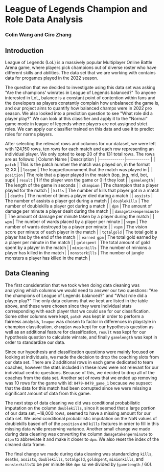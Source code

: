 # League of Legends Champion and Role Data Analysis
### Colin Wang and Ciro Zhang

## Introduction

League of Legends (LoL) is a massively popular Multiplayer Online Battle Arena game, where players pick champions out of diverse roster who have different skills and abilities. The data set that we are working with contains data for progames played in the 2022 season. 

The question that we decided to investigate using this data set was asking "Are the champions' winrates in League of Legends balanced?" To anyone interested in LoL, balance is a constant point of contention within fans and the developers as players constantly complain how unbalanecd the game is, and our project aims to quantify how balanced champs were in 2022 pro season. We also looked into a prediction question to see "What role did a player play?" We can look at this classifier and apply it to the "Normal" game mode in league of legends where players are not assigned strict roles. We can apply our classifier trained on this data and use it to predict roles for norms players.

After selecting the relevant rows and columns for our dataset, we were left with 124,150 rows, ten rows for each match and each row representing an individual player. We only opted to keep 20 of the 131 total rows. The rows are as follows:
| Column Name | Description |
|-------------|------------ |
| `patch` | This is the patch number the match was played on, in the format 12.XX |
| `league` | The league/tournament that the match was played in |
| `position` | The role that a player played in the match (top, jng, mid, bot, sup)|
| `result` | 1 if the player won the game or 0 if they lost |
| `gamelength` | The length of the game in seconds |
| `champion` | The champion that a player played for the match |
| `kills` | The number of kills that player got in a match |
| `deaths` | The number of times a player died during a match |
| `assists` | The number of assists a player got during a match |
| `doublekills` | The number of doublekills a player got during a match |
| `dpm` | The amount of damage per minute a player dealt during the match |
| `damagetakenperminute` | The amount of damage per minute taken by a player during the match |
| `wpm` | The number of wards placed by a player per minute |
| `wcpm` | The number of wards destroyed by a player per minute |
| `vspm` | The vision score per minute of each player in the match |
| `totalgold` | The total gold a player has by the end of the match |
| `earned gpm` | The total gold earned by a player per minute in the match |
| `goldspent` | The total amount of gold spent by a player in the match |
| `minionkills` | The number of minions a player has killed in the match |
| `monsterkills` | The number of jungle monsters a player has killed in the match |

## Data Cleaning
The first consideration that we took when doing data cleaning was analyzing which columns we would need to answer our two questions: "Are the champions of League of Legends balanced?" and "What role did a player play?" The only data columns that we kept are listed in the table above, and these were chosen since they were individual stats corresponding with each player that we could use for our classification. Some other columns were kept, `patch` was kept in order to perform a fairness analysis, `league` was chosen to factor in differences in playstyle in champion classifcation, `champion` was kept for our hypothesis question as well as an additional feature for classification, `result` was kept for our hypothesis question to calculate winrate, and finally `gamelength` was kept in order to standardize our data. 

Since our hypothesis and classification questions were mainly focused on looking at individuals, we made the decision to drop the coaching slots from our data set. There are 2 additional rows in each game dedicated to team coaches, however the stats included in these rows were not relevant for our individual centric questions. Because of this, we decided to drop all of the coaches from the data set. Another set of rows that we ended up removing was 10 rows for the game with id: `8479-8479_game_1` because we supsect that the data for this match had been corrupted since we were missing a significant amount of data from this game.

The next step of data cleaning we did was conditional probabilistic imputation on the column `doublekills`, since it seemed that a large portion of our data set, ~18,000 rows, seemed to have a missing amount for our data set. We used conditional probabilistic imputation on the NaN values of doublekills based off of the `position` and `kills` features in order to fill in this missing data while preserving variance. Another small change we made during data cleaning was converting the column `damagetakenperminute` to `dtpm` to abbreviate it and make it closer to `dpm`. We also reset the index of the cleaned data frame.

The final change we made during data cleaning was standardizing `kills`, `deaths`, `assists`, `doublekills`, `totalgold`, `goldspent`, `minionkills`, and `monsterkills`to be per minute like `dpm` so we divided by (`gamelength` / 60).